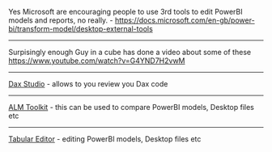 Yes Microsoft are encouraging people to use 3rd tools to edit PowerBI models and reports, no really. - https://docs.microsoft.com/en-gb/power-bi/transform-model/desktop-external-tools

------
Surpisingly enough Guy in a cube has done a video about some of these
https://www.youtube.com/watch?v=G4YND7H2vwM

-----
[Dax Studio](https://daxstudio.org/)  - allows to you review you Dax code

------
[ALM Toolkit](http://alm-toolkit.com/) - this can be used to compare PowerBI models, Desktop files etc

------
[Tabular Editor](https://tabulareditor.com/) - editing  PowerBI models, Desktop files etc

